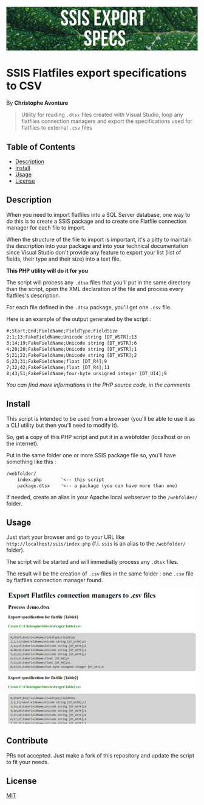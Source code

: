 ![Banner](images/banner.jpg)

# SSIS Flatfiles export specifications to CSV

By **Christophe Avonture**

> Utility for reading `.dtsx` files created with Visual Studio, loop any flatfiles connection managers and export the specifications used for flatfiles to external `.csv` files

## Table of Contents

- [Description](#description)
- [Install](#install)
- [Usage](#usage)
- [License](#license)

## Description

When you need to import flatfiles into a SQL Server database, one way to do this is to create a SSIS package and to create one Flatfile connection manager for each file to import.

When the structure of the file to import is important, it's a pitty to maintain the description into your package and into your technical documentation since Visual Studio don't provide any feature to export your list (list of fields, their type and their size) into a text file.

**This PHP utility will do it for you**

The script will process any `.dtsx` files that you'll put in the same directory than the script, open the XML declaration of the file and process every flatfiles's description.

For each file defined in the `.dtsx` package, you'll get one `.csv` file.

Here is an example of the output generated by the script :

```csv
#;Start;End;FieldName;FieldType;FieldSize
2;1;13;FakeFieldName;Unicode string [DT_WSTR];13
3;14;19;FakeFieldName;Unicode string [DT_WSTR];6
4;20;20;FakeFieldName;Unicode string [DT_WSTR];1
5;21;22;FakeFieldName;Unicode string [DT_WSTR];2
6;23;31;FakeFieldName;float [DT_R4];9
7;32;42;FakeFieldName;float [DT_R4];11
8;43;51;FakeFieldName;four-byte unsigned integer [DT_UI4];9
```

_You can find more informations in the PHP source code, in the comments_

## Install

This script is intended to be used from a browser (you'll be able to use it as a CLI utility but then you'll need to modify it).

So, get a copy of this PHP script and put it in a webfolder (localhost or on the internet).

Put in the same folder one or more SSIS package file so, you'll have something like this :

```
/webfolder/
	index.php		'<-- this script
	package.dtsx	'<-- a package (you can have more than one)
```

If needed, create an alias in your Apache local webserver to the `/webfolder/` folder.

## Usage

Just start your browser and go to your URL like `http://localhost/ssis/index.php` (f.i. `ssis` is an alias to the `/webfolder/` folder).

The script will be started and will immediatly process any `.dtsx` files.

The result will be the creation of `.csv` files in the same folder : one `.csv` file by flatfiles connection manager found.

![](interface.png)

## Contribute

PRs not accepted. Just make a fork of this repository and update the script to fit your needs.

## License

[MIT](LICENSE)
